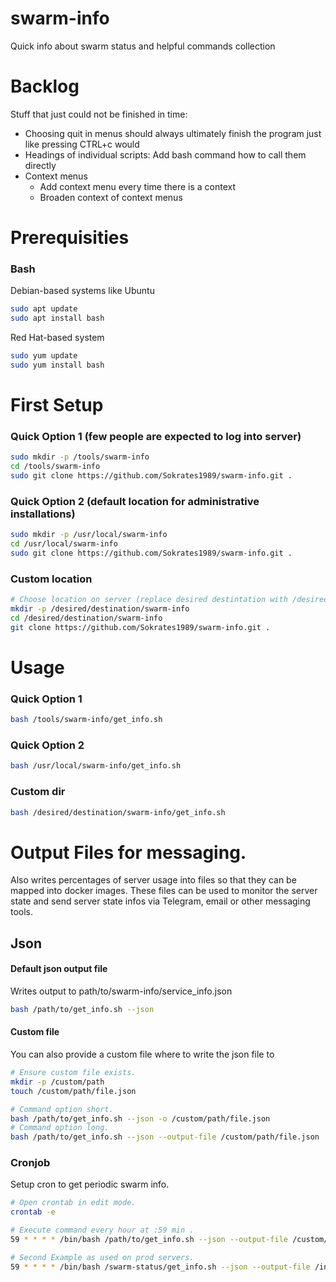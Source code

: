 # swarm-info
Quick info about swarm status and helpful commands collection

# Backlog
Stuff that just could not be finished in time:
 - Choosing quit in menus should always ultimately finish the program just like pressing CTRL+c would
 - Headings of individual scripts: Add bash command how to call them directly
 - Context menus 
   - Add context menu every time there is a context
   - Broaden context of context menus

# Prerequisities
### Bash
Debian-based systems like Ubuntu
```bash
sudo apt update
sudo apt install bash
```

Red Hat-based system
```bash
sudo yum update
sudo yum install bash
```

# First Setup

### Quick Option 1 (few people are expected to log into server)
```bash
sudo mkdir -p /tools/swarm-info
cd /tools/swarm-info
sudo git clone https://github.com/Sokrates1989/swarm-info.git .
```

### Quick Option 2 (default location for administrative installations)
```bash
sudo mkdir -p /usr/local/swarm-info
cd /usr/local/swarm-info
sudo git clone https://github.com/Sokrates1989/swarm-info.git .
```

### Custom location
```bash
# Choose location on server (replace desired destintation with /desired/destination).
mkdir -p /desired/destination/swarm-info
cd /desired/destination/swarm-info
git clone https://github.com/Sokrates1989/swarm-info.git .
```


# Usage

### Quick Option 1
```bash
bash /tools/swarm-info/get_info.sh
```
### Quick Option 2
```bash
bash /usr/local/swarm-info/get_info.sh
```
### Custom dir 
```bash
bash /desired/destination/swarm-info/get_info.sh
```


# Output Files for messaging.
Also writes percentages of server usage into files so that they can be mapped into docker images. These files can be used to monitor the server state and send server state infos via Telegram, email or other messaging tools.

## Json

#### Default json output file
Writes output to path/to/swarm-info/service_info.json
```bash
bash /path/to/get_info.sh --json
```

#### Custom file
You can also provide a custom file where to write the json file to
```bash
# Ensure custom file exists.
mkdir -p /custom/path
touch /custom/path/file.json

# Command option short.
bash /path/to/get_info.sh --json -o /custom/path/file.json
# Command option long.
bash /path/to/get_info.sh --json --output-file /custom/path/file.json
```


### Cronjob
Setup cron to get periodic swarm info.

```bash
# Open crontab in edit mode.
crontab -e
```

```bash
# Execute command every hour at :59 min .
59 * * * * /bin/bash /path/to/get_info.sh --json --output-file /custom/path/file.json

# Second Example as used on prod servers.
59 * * * * /bin/bash /swarm-status/get_info.sh --json --output-file /info_json/service_info.json
```



